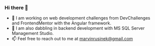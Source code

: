### Hi there 👋

- 🌱 I am working on web development challenges from DevChallenges and FrontendMentor with the Angular framework.
- 🔭 I am also dabbling in backend development with MS SQL Server Management Studio.
- 📫 Feel free to reach out to me at marvinrusinek@gmail.com
